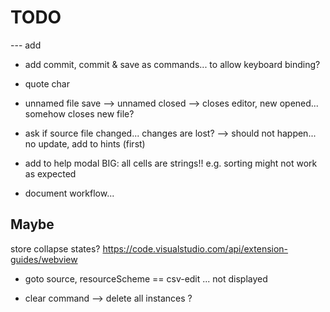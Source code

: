 # TODO

--- add

- add commit, commit & save as commands... to allow keyboard binding?

- quote char

- unnamed file save --> unnamed closed --> closes editor, new opened... somehow closes new file?

- ask if source file changed... changes are lost?
  --> should not happen... no update, add to hints (first)


- add to help modal BIG: all cells are strings!! e.g. sorting might not work as expected

- document workflow...

## Maybe

store collapse states?
https://code.visualstudio.com/api/extension-guides/webview

- goto source, resourceScheme == csv-edit ... not displayed

- clear command --> delete all instances ?


